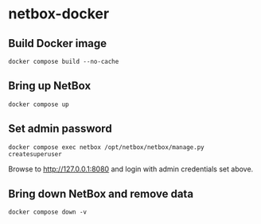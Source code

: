 # netbox-docker

## Build Docker image
```
docker compose build --no-cache
```

## Bring up NetBox
```
docker compose up
```

## Set admin password
```
docker compose exec netbox /opt/netbox/netbox/manage.py createsuperuser
```

Browse to http://127.0.0.1:8080 and login with admin credentials set above.

## Bring down NetBox and remove data
```
docker compose down -v
```
